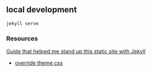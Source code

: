 ## local development
```
jekyll serve
```

### Resources
[Guide that helped me stand up this static site with Jekyll](https://www.kiltandcode.com/2020/04/30/how-to-create-a-blog-using-jekyll-and-github-pages-on-windows/)
- [override theme css](https://tomkadwill.com/2017/12/16/how-to-override-css-styles-in-jekyll.html)
